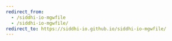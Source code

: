 ```yaml
---
redirect_from:
  - /siddhi-io-mgwfile
  - /siddhi-io-mgwfile/
redirect_to: https://siddhi-io.github.io/siddhi-io-mgwfile/
---
```

